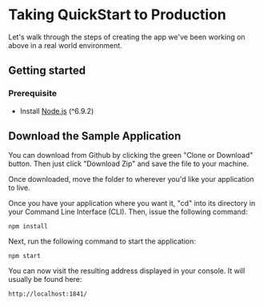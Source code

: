 # Taking QuickStart to Production

Let's walk through the steps of creating the app we've been working on above in
a real world environment.

## Getting started
### Prerequisite
- Install [Node.js](https://nodejs.org/) (^6.9.2)

## Download the Sample Application

You can download from Github by clicking the green "Clone or Download" button. Then
just click "Download Zip" and save the file to your machine.

Once downloaded, move the folder to wherever you'd like your application to live.

Once you have your application where you want it, "cd" into its directory in your
Command Line Interface (CLI). Then, issue the following command:

    npm install

Next, run the following command to start the application:

    npm start

You can now visit the resulting address displayed in your console.  It will
usually be found here:

    http://localhost:1841/